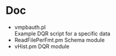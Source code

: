 Doc
===

* vmpbauth.pl       
  Example DQR script for a specific data
* ReadFilePerFmt.pm
  Schema module
* vHist.pm
  DQR module
